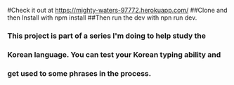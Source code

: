 #Check it out at https://mighty-waters-97772.herokuapp.com/
##Clone and then Install with npm install
##Then run the dev with npn run dev.
### This project is part of a series I'm doing to help study the
### Korean language. You can test your Korean typing ability and
### get used to some phrases in the process.
